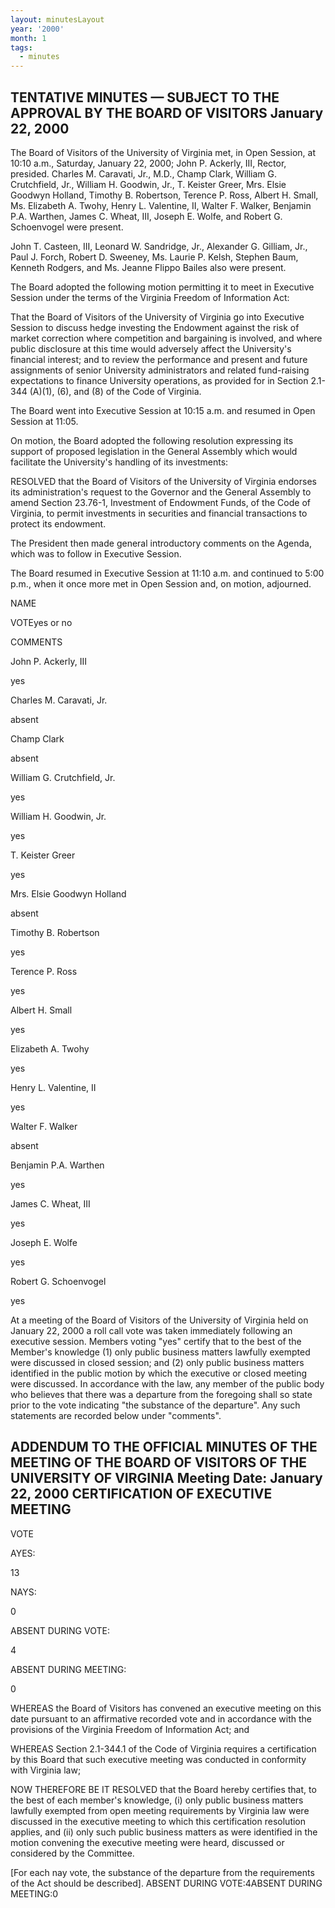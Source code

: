 ```yaml
---
layout: minutesLayout
year: '2000'
month: 1
tags:
  - minutes
---
```

TENTATIVE MINUTES — SUBJECT TO THE APPROVAL BY THE BOARD OF VISITORS January 22, 2000
-------------------------------------------------------------------------------------

The Board of Visitors of the University of Virginia met, in Open Session, at 10:10 a.m., Saturday, January 22, 2000; John P. Ackerly, III, Rector, presided. Charles M. Caravati, Jr., M.D., Champ Clark, William G. Crutchfield, Jr., William H. Goodwin, Jr., T. Keister Greer, Mrs. Elsie Goodwyn Holland, Timothy B. Robertson, Terence P. Ross, Albert H. Small, Ms. Elizabeth A. Twohy, Henry L. Valentine, II, Walter F. Walker, Benjamin P.A. Warthen, James C. Wheat, III, Joseph E. Wolfe, and Robert G. Schoenvogel were present.

John T. Casteen, III, Leonard W. Sandridge, Jr., Alexander G. Gilliam, Jr., Paul J. Forch, Robert D. Sweeney, Ms. Laurie P. Kelsh, Stephen Baum, Kenneth Rodgers, and Ms. Jeanne Flippo Bailes also were present.

The Board adopted the following motion permitting it to meet in Executive Session under the terms of the Virginia Freedom of Information Act:

That the Board of Visitors of the University of Virginia go into Executive Session to discuss hedge investing the Endowment against the risk of market correction where competition and bargaining is involved, and where public disclosure at this time would adversely affect the University's financial interest; and to review the performance and present and future assignments of senior University administrators and related fund-raising expectations to finance University operations, as provided for in Section 2.1-344 (A)(1), (6), and (8) of the Code of Virginia.

The Board went into Executive Session at 10:15 a.m. and resumed in Open Session at 11:05.

On motion, the Board adopted the following resolution expressing its support of proposed legislation in the General Assembly which would facilitate the University's handling of its investments:

RESOLVED that the Board of Visitors of the University of Virginia endorses its administration's request to the Governor and the General Assembly to amend Section 23.76-1, Investment of Endowment Funds, of the Code of Virginia, to permit investments in securities and financial transactions to protect its endowment.

The President then made general introductory comments on the Agenda, which was to follow in Executive Session.

The Board resumed in Executive Session at 11:10 a.m. and continued to 5:00 p.m., when it once more met in Open Session and, on motion, adjourned.

NAME

VOTEyes or no

COMMENTS

John P. Ackerly, III

yes

Charles M. Caravati, Jr.

absent

Champ Clark

absent

William G. Crutchfield, Jr.

yes

William H. Goodwin, Jr.

yes

T. Keister Greer

yes

Mrs. Elsie Goodwyn Holland

absent

Timothy B. Robertson

yes

Terence P. Ross

yes

Albert H. Small

yes

Elizabeth A. Twohy

yes

Henry L. Valentine, II

yes

Walter F. Walker

absent

Benjamin P.A. Warthen

yes

James C. Wheat, III

yes

Joseph E. Wolfe

yes

Robert G. Schoenvogel

yes

At a meeting of the Board of Visitors of the University of Virginia held on January 22, 2000 a roll call vote was taken immediately following an executive session. Members voting "yes" certify that to the best of the Member's knowledge (1) only public business matters lawfully exempted were discussed in closed session; and (2) only public business matters identified in the public motion by which the executive or closed meeting were discussed. In accordance with the law, any member of the public body who believes that there was a departure from the foregoing shall so state prior to the vote indicating "the substance of the departure". Any such statements are recorded below under "comments".

ADDENDUM TO THE OFFICIAL MINUTES OF THE MEETING OF THE BOARD OF VISITORS OF THE UNIVERSITY OF VIRGINIA Meeting Date: January 22, 2000 CERTIFICATION OF EXECUTIVE MEETING
------------------------------------------------------------------------------------------------------------------------------------------------------------------------

VOTE

AYES:

13

NAYS:

0

ABSENT DURING VOTE:

4

ABSENT DURING MEETING:

0

WHEREAS the Board of Visitors has convened an executive meeting on this date pursuant to an affirmative recorded vote and in accordance with the provisions of the Virginia Freedom of Information Act; and

WHEREAS Section 2.1-344.1 of the Code of Virginia requires a certification by this Board that such executive meeting was conducted in conformity with Virginia law;

NOW THEREFORE BE IT RESOLVED that the Board hereby certifies that, to the best of each member's knowledge, (i) only public business matters lawfully exempted from open meeting requirements by Virginia law were discussed in the executive meeting to which this certification resolution applies, and (ii) only such public business matters as were identified in the motion convening the executive meeting were heard, discussed or considered by the Committee.

\[For each nay vote, the substance of the departure from the requirements of the Act should be described\]. ABSENT DURING VOTE:4ABSENT DURING MEETING:0
